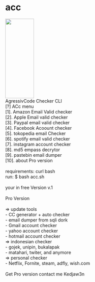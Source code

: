 # acc
<img src="https://i.ibb.co/GtYsZ6t/gifmaker-20200220022232.gif" height="250" width="90">
<br>AgressivCode Checker CLI
<br>[?] ACc menu
<br>[1]. Amazon Email Valid checker
<br>[2]. Apple Email valid checker
<br>[3]. Paypal email valid checker
<br>[4]. Facebook Acoount checker
<br>[5]. tokopedia email Checker
<br>[6]. spotify email valid checker
<br>[7]. instagram account checker
<br>[8]. md5 empass decrytor
<br>[9]. pastebin email dumper
<br>[10]. about Pro version
<br>
<br>requirements: curl bash
<br>run: $ bash acc.sh
<br>
<br>your in free Version v.1
<br>
<br>Pro Version
<br>
<br>=> update tools
<br>- CC generator + auto checker
<br>- email dumper from sqli dork
<br>- Gmail account checker
<br>- yahoo account checker
<br>- hotmail account checker
<br>=> indonesian checker
<br>- gojek, unipin, bukalapak
<br>- matahari, twiter, and anymore
<br>=> personal checker
<br>- Netflix, Fornite, steam, adfly, wish.com
<br>
<br>Get Pro version contact me Kedjaw3n
